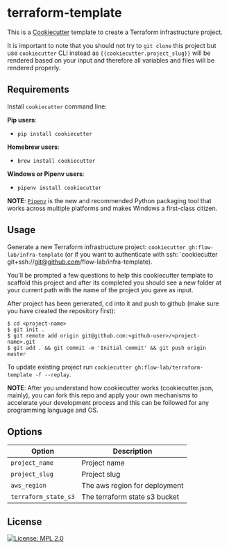 # terraform-template

This is a [Cookiecutter](https://github.com/audreyr/cookiecutter) template to create a Terraform infrastructure project.

It is important to note that you should not try to `git clone` this project but use `cookiecutter` CLI instead as ``{{cookiecutter.project_slug}}`` will be rendered based on your input and therefore all variables and files will be rendered properly.

## Requirements

Install `cookiecutter` command line: 

**Pip users**:

* `pip install cookiecutter`

**Homebrew users**:

* `brew install cookiecutter`

**Windows or Pipenv users**:

* `pipenv install cookiecutter`

**NOTE**: [`Pipenv`](https://github.com/pypa/pipenv) is the new and recommended Python packaging tool that works across multiple platforms and makes Windows a first-class citizen.

## Usage

Generate a new Terraform infrastructure project: `cookiecutter gh:flow-lab/infra-template` (or if you want to authenticate with ssh: `cookiecutter git+ssh://git@github.com/flow-lab/infra-template).

You'll be prompted a few questions to help this cookiecutter template to scaffold this project and after its completed you should see a new folder at your current path with the name of the project you gave as input.

After project has been generated, cd into it and push to github (make sure you have created the repository first):

```
$ cd <project-name>
$ git init .
$ git remote add origin git@github.com:<github-user>/<project-name>.git
$ git add . && git commit -m 'Initial commit' && git push origin master
```

To update existing project run `cookiecutter gh:flow-lab/terraform-template -f --replay`.

**NOTE**: After you understand how cookiecutter works (cookiecutter.json, mainly), you can fork this repo and apply your own mechanisms to accelerate your development process and this can be followed for any programming language and OS.

## Options

Option | Description
------------------------------------------------- | ---------------------------------------------------------------------------------
`project_name`       | Project name
`project_slug`       | Project slug
`aws_region`         | The aws region for deployment
`terraform_state_s3` | The terraform state s3 bucket

License
-------
[![License: MPL 2.0](https://img.shields.io/badge/License-MPL%202.0-brightgreen.svg)](https://opensource.org/licenses/MPL-2.0)
